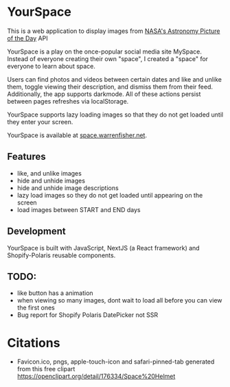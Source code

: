 # YourSpace
This is a web application to display images from [NASA's Astronomy Picture of the Day](https://api.nasa.gov/#apod) API

YourSpace is a play on the once-popular social media site MySpace. 
Instead of everyone creating their own "space", I created a "space" for everyone to learn about space.

Users can find photos and videos between certain dates and like and unlike them, toggle viewing their description, and dismiss them from their feed. Additionally, the app supports darkmode. All of these actions persist between pages refreshes via localStorage.

YourSpace supports lazy loading images so that they do not get loaded until they enter your screen.

YourSpace is available at [space.warrenfisher.net](space.warrenfisher.net).

## Features
- like, and unlike images
- hide and unhide images
- hide and unhide image descriptions
- lazy load images so they do not get loaded until appearing on the screen
- load images between START and END days

## Development
YourSpace is built with JavaScript, NextJS (a React framework) and Shopify-Polaris reusable components.

## TODO:
- like button has a animation
- when viewing so many images, dont wait to load all before you can view the first ones
- Bug report for Shopify Polaris DatePicker not SSR

# Citations
- Favicon.ico, pngs, apple-touch-icon and safari-pinned-tab generated from this free clipart https://openclipart.org/detail/176334/Space%20Helmet